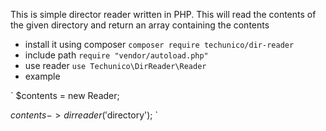 This is simple director reader written in PHP. This will read the contents of the given directory and return an array containing the contents

- install it using composer `composer require techunico/dir-reader`
- include path `require "vendor/autoload.php"`
- use reader `use Techunico\DirReader\Reader`
- example

`
$contents = new Reader;

$contents->dirreader('$directory');
`
